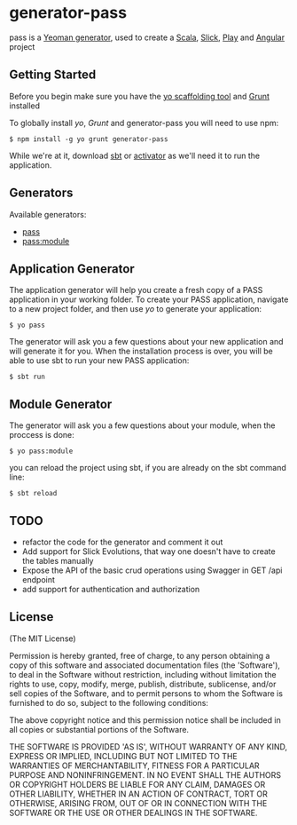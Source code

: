 # generator-pass

pass is a [Yeoman generator](http://yeoman.io/), used to create a [Scala](http://www.scala-lang.org/), [Slick](http://slick.lightbend.com/), [Play](https://www.playframework.com/) and [Angular](https://angularjs.org/) project

## Getting Started

Before you begin make sure you have the [yo scaffolding tool](http://yeoman.io/learning/index.html) and [Grunt](http://gruntjs.com/) installed

To globally install *yo*, *Grunt* and generator-pass you will need to use npm:

```
$ npm install -g yo grunt generator-pass
```

While we're at it, download [sbt](http://www.scala-sbt.org/) or [activator](https://www.lightbend.com/activator/download) as we'll need it to run the application.

## Generators

Available generators:

* [pass](#application-generator)
* [pass:module](#module-generator)

## Application Generator

The application generator will help you create a fresh copy of a PASS application in your working folder. To create your PASS application, navigate to a new project folder, and then use *yo* to generate your application:

```
$ yo pass
```

The generator will ask you a few questions about your new application and will generate it for you. When the installation process is over, you will be able to use sbt to run your new PASS application:

```
$ sbt run
```

## Module Generator

The generator will ask you a few questions about your module, when the proccess is done:

```
$ yo pass:module
```

you can reload the project using sbt, if you are already on the sbt command line:

```
$ sbt reload
```

## TODO

* refactor the code for the generator and comment it out
* Add support for Slick Evolutions, that way one doesn't have to create the tables manually
* Expose the API of the basic crud operations using Swagger in GET /api endpoint
* add support for authentication and authorization


## License

(The MIT License)

Permission is hereby granted, free of charge, to any person obtaining
a copy of this software and associated documentation files (the
'Software'), to deal in the Software without restriction, including
without limitation the rights to use, copy, modify, merge, publish,
distribute, sublicense, and/or sell copies of the Software, and to
permit persons to whom the Software is furnished to do so, subject to
the following conditions:

The above copyright notice and this permission notice shall be
included in all copies or substantial portions of the Software.

THE SOFTWARE IS PROVIDED 'AS IS', WITHOUT WARRANTY OF ANY KIND,
EXPRESS OR IMPLIED, INCLUDING BUT NOT LIMITED TO THE WARRANTIES OF
MERCHANTABILITY, FITNESS FOR A PARTICULAR PURPOSE AND NONINFRINGEMENT.
IN NO EVENT SHALL THE AUTHORS OR COPYRIGHT HOLDERS BE LIABLE FOR ANY
CLAIM, DAMAGES OR OTHER LIABILITY, WHETHER IN AN ACTION OF CONTRACT,
TORT OR OTHERWISE, ARISING FROM, OUT OF OR IN CONNECTION WITH THE
SOFTWARE OR THE USE OR OTHER DEALINGS IN THE SOFTWARE.
